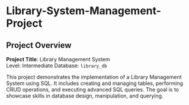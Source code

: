 # Library-System-Management-Project

## Project Overview


**Project Title**: Library Management System  
Level: Intermediate 
Database: `library_db`

This project demonstrates the implementation of a Library Management System using SQL. It includes creating and managing tables, performing CRUD operations, and executing advanced SQL queries. The goal is to showcase skills in database design, manipulation, and querying.
